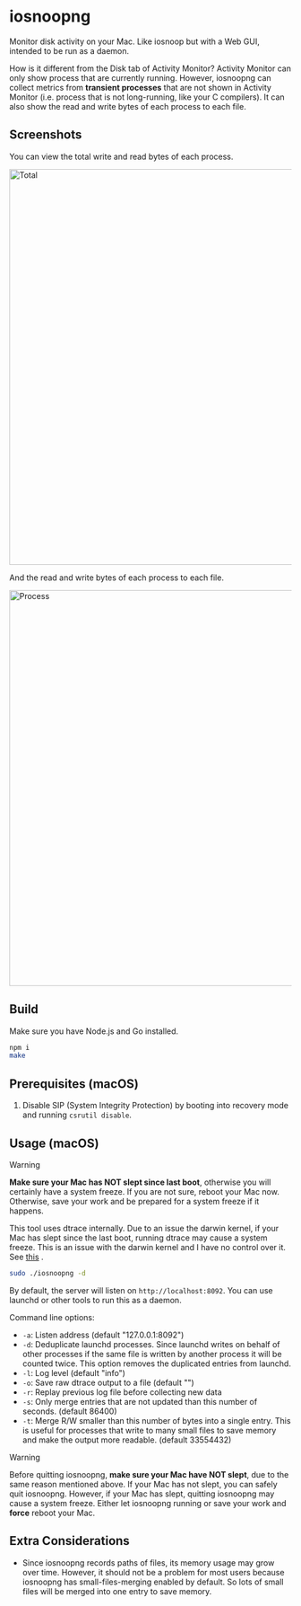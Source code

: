 # iosnoopng

Monitor disk activity on your Mac. Like iosnoop but with a Web GUI, intended to be run as a daemon.

How is it different from the Disk tab of Activity Monitor? Activity Monitor can only show process that are currently running. However, iosnoopng can collect metrics from **transient processes** that are not shown in Activity Monitor (i.e. process that is not long-running, like your C compilers). It can also show the read and write bytes of each process to each file.

## Screenshots

You can view the total write and read bytes of each process.

<img width="705" alt="Total" src="https://github.com/user-attachments/assets/9d857e33-8735-4106-bc12-efaaf7b96393" />

And the read and write bytes of each process to each file.

<img width="705" alt="Process" src="https://github.com/user-attachments/assets/d297044c-8242-4b49-bfb6-54b7ecb1d749" />

## Build

Make sure you have Node.js and Go installed.

```bash
npm i
make
```

## Prerequisites (macOS)

1. Disable SIP (System Integrity Protection) by booting into recovery mode and running `csrutil disable`.

## Usage (macOS)

> [!WARNING]
> **Make sure your Mac has NOT slept since last boot**, otherwise you will certainly have a system freeze. If you are not sure, reboot your Mac now. Otherwise, save your work and be prepared for a system freeze if it happens.
>
> This tool uses dtrace internally. Due to an issue the darwin kernel, if your Mac has slept since the last boot, running dtrace may cause a system freeze. This is an issue with the darwin kernel and I have no control over it. See [this](https://forums.developer.apple.com/forums/thread/735939) .
>

```bash
sudo ./iosnoopng -d
```

By default, the server will listen on `http://localhost:8092`. You can use launchd or other tools to run this as a daemon.

Command line options:
- `-a`: Listen address (default "127.0.0.1:8092")
- `-d`: Deduplicate launchd processes. Since launchd writes on behalf of other processes if the same file is written by another process it will be counted twice. This option removes the duplicated entries from launchd.
- `-l`: Log level (default "info")
- `-o`: Save raw dtrace output to a file (default "")
- `-r`: Replay previous log file before collecting new data
- `-s`: Only merge entries that are not updated than this number of seconds. (default 86400)
- `-t`: Merge R/W smaller than this number of bytes into a single entry. This is useful for processes that write to many small files to save memory and make the output more readable. (default 33554432)

> [!WARNING]
> Before quitting iosnoopng, **make sure your Mac have NOT slept**, due to the same reason mentioned above. If your Mac has not slept, you can safely quit iosnoopng. However, if your Mac has slept, quitting iosnoopng may cause a system freeze. Either let iosnoopng running or save your work and **force** reboot your Mac.

## Extra Considerations

- Since iosnoopng records paths of files, its memory usage may grow over time. However, it should not be a problem for most users because iosnoopng has small-files-merging enabled by default. So lots of small files will be merged into one entry to save memory.
